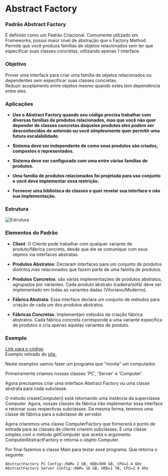# Abstract Factory 

### Padrão Abstract Factory

É definido como um Padrão Criacional. Comumente utilizado em Frameworks, possui maior nível de abstração que o Factory Method.
Permite que você produza famílias de objetos relacionados sem ter que especificar suas classes concretas, utilizando apenas 1 interface.

### Objetivo

Prover uma interface para criar uma família de objetos relacionados ou dependentes sem especificar suas classes concretas.  
Reduzir acoplamento entre objetos mesmo quando estes tem dependência entre eles.  

### Aplicações

- **Use o Abstract Factory quando seu código precisa trabalhar com diversas famílias de produtos relacionados, mas que você não quer depender de classes concretas daqueles produtos eles podem ser desconhecidos de antemão ou você simplesmente quer permitir uma futura escalabilidade.**

- **Sistema deve ser independente de como seus produtos são criados, compostos e representados.**

- **Sistema deve ser configurado com uma entre várias famílias de produtos.**

- **Uma família de produtos relacionados foi projetada para uso conjunto e você deve implementar essa restrição.**

- **Fornecer uma biblioteca de classes e quer revelar sua interface e não sua implementação.**

### Estrutura
![Estrutura](https://refactoring.guru/images/patterns/diagrams/abstract-factory/structure.png)

### Elementos do Padrão

- **Client**: O Cliente pode trabalhar com qualquer variante de produto/fábrica concreto, desde que ele se comunique com seus objetos via interfaces abstratas. 

- **Produtos Abstratos**: Declaram interfaces para um conjunto de produtos distintos mas relacionados que fazem parte de uma família de produtos.  

- **Produtos Concretos**: são várias implementações de produtos abstratos, agrupados por variantes. Cada produto abstrato (cadeira/sofá) deve ser implementado em todas as variantes dadas (Vitoriano/Moderno).  

- **Fábrica Abstrata**: Essa interface declara um conjunto de métodos para criação de cada um dos produtos abstratos.  

- **Fábricas Concretas**: Implementam métodos de criação fábrica abstratos. Cada fábrica concreta corresponde a uma variante específica de produtos e cria apenas aquelas variantes de produto.  


### Exemplo
[Link para o código](https://github.com/Guilherme-Camillo/Padroes-de-Projeto/tree/master/Abstract%20Factory/Exemplo)  
Examplo retirado do [site.](https://www.journaldev.com/1418/abstract-factory-design-pattern-in-java)

Neste examplos vamos fazer um programa que "monta" um computador.

Primeiramente criamos nossas classes 'PC', 'Server' e 'Computer'.

Agora precisamos criar uma interface Abstract Factory ou uma classe abstrata para cada subclasse.

O método createComputer() está retornando uma instância da superclasse Computer. Agora, nossas classes de fábrica irão implementar essa interface e retornar suas respectivas subclasses. Da mesma forma, teremos uma classe de fábrica para a subclasse de servidor.

Agora criaremos uma classe ComputerFactory que fornecerá o ponto de entrada para as classes de cliente criarem subclasses. É uma classe simples com o método getComputer que aceita o argumento ComputerAbstractFactory e retorna o objeto Computer.

Por final fazemos a classe Main para testar esse programa. Que retorna o seguinte:
``````````````````````````
AbstractFactory PC Config::RAM= 2 GB, HDD=500 GB, CPU=2.4 GHz
AbstractFactory Server Config::RAM= 16 GB, HDD=1 TB, CPU=2.9 GHz
`````````````````````````````````



